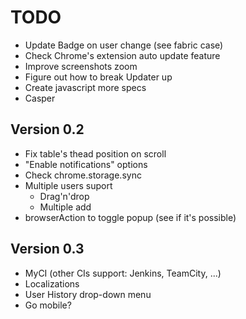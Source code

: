 # TODO

* Update Badge on user change (see fabric case)
* Check Chrome's extension auto update feature
* Improve screenshots zoom
* Figure out how to break Updater up
* Create javascript more specs
* Casper


## Version 0.2

* Fix table's thead position on scroll
* "Enable notifications" options
* Check chrome.storage.sync
* Multiple users suport
	* Drag'n'drop
	* Multiple add
* browserAction to toggle popup (see if it's possible)


## Version 0.3

* MyCI (other CIs support: Jenkins, TeamCity, ...)
* Localizations
* User History drop-down menu
* Go mobile?
